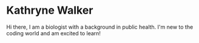 # Kathryne Walker

Hi there, I am a biologist with a background in public health. I'm new to the coding world and am excited to learn!

